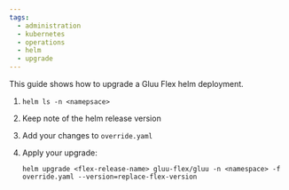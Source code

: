 ```yaml
---
tags:
  - administration
  - kubernetes
  - operations
  - helm
  - upgrade
---
```


This guide shows how to upgrade a Gluu Flex helm deployment.

1. `helm ls -n <namepsace>`

2.  Keep note of the helm release version

3.  Add your changes to `override.yaml`

4.  Apply your upgrade:

    `helm upgrade <flex-release-name> gluu-flex/gluu -n <namespace> -f override.yaml --version=replace-flex-version`
